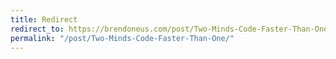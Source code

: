 ```yaml
---
title: Redirect
redirect_to: https://brendoneus.com/post/Two-Minds-Code-Faster-Than-One/
permalink: "/post/Two-Minds-Code-Faster-Than-One/"
---
```

